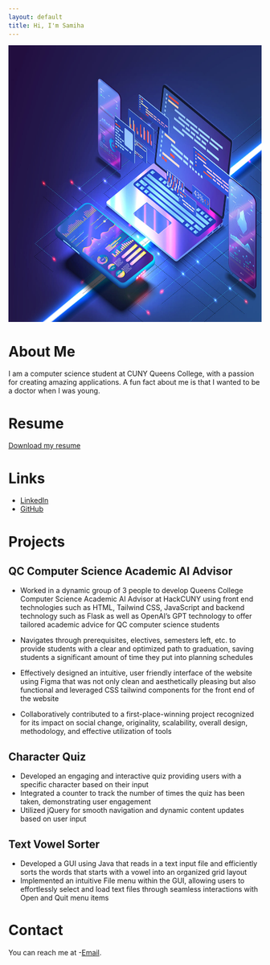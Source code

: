 ```yaml
---
layout: default
title: Hi, I'm Samiha
---
```


<img src="assets/images/technology.jpg" alt="technology" style="width:750px;height:550px;">


# About Me
I am a computer science student at CUNY Queens College, with a passion for creating amazing applications. 
A fun fact about me is that I wanted to be a doctor when I was young.

# Resume
[Download my resume](https://drive.google.com/file/d/1fQdJPufKxrJvq5SlYKzoODIv9g_nhUrg/view?usp=sharing)

# Links
- [LinkedIn](https://www.linkedin.com/in/samiha-z/)
- [GitHub](https://github.com/samihazaman)

# Projects
## QC Computer Science Academic AI Advisor
* Worked in a dynamic group of 3 people to develop Queens College Computer Science Academic AI Advisor at  HackCUNY using front end technologies such as HTML, Tailwind CSS, JavaScript and backend technology such as Flask as well as OpenAI’s GPT technology to offer tailored academic advice for QC computer science students

* Navigates through prerequisites, electives, semesters left, etc. to provide students with a clear and optimized path to graduation, saving students a significant amount of time they put into planning schedules

* Effectively designed an intuitive, user friendly interface of the website using Figma that was not only clean and aesthetically pleasing but also functional and leveraged CSS tailwind components for the front end of the website
  
* Collaboratively contributed to a first-place-winning project recognized for its impact on social change, originality, scalability, overall design, methodology, and effective utilization of tools

## Character Quiz
* Developed an engaging and interactive quiz providing users with a specific character based on their input
* Integrated a counter to track the number of times the quiz has been taken, demonstrating user engagement
* Utilized jQuery for smooth navigation and dynamic content updates based on user input

## Text Vowel Sorter
* Developed a GUI using Java that reads in a text input file and efficiently sorts the words that starts with a vowel into an  organized grid layout
* Implemented an intuitive File menu within the GUI, allowing users to effortlessly select and load text files through 
seamless interactions with Open and Quit menu items

# Contact
You can reach me at -[Email](mailto:samihaz2009@gmail.com).
